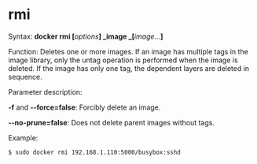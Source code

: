 # rmi<a name="EN-US_TOPIC_0184808272"></a>

Syntax:  **docker rmi \[**_options_**\] **_image _**\[**_image..._**\]**

Function: Deletes one or more images. If an image has multiple tags in the image library, only the untag operation is performed when the image is deleted. If the image has only one tag, the dependent layers are deleted in sequence.

Parameter description:

**-f**  and  **--force=false**: Forcibly delete an image.

**--no-prune=false**: Does not delete parent images without tags.

Example:

```
$ sudo docker rmi 192.168.1.110:5000/busybox:sshd
```


